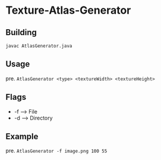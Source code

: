 # Texture-Atlas-Generator

## Building

`javac AtlasGenerator.java`

## Usage

pre. `AtlasGenerator <type> <textureWidth> <textureHeight>`
  
## Flags

* -f            -->           File
* -d            -->           Directory

## Example

pre. `AtlasGenerator -f image.png 100 55`

  
